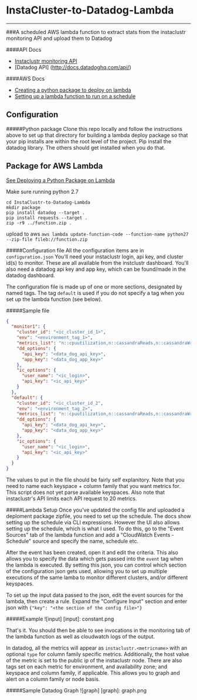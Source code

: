 # InstaCluster-to-Datadog-Lambda 
---
###A scheduled AWS lambda function to extract stats from the instaclustr monitoring API and upload them to Datadog


####API Docs
* [Instaclustr monitoring API](https://support.instaclustr.com/hc/en-us/articles/209695488-Monitoring-API)
* [Datadog API] (http://docs.datadoghq.com/api/)

####AWS Docs
* [Creating a python package to deploy on lambda](https://docs.aws.amazon.com/lambda/latest/dg/lambda-python-how-to-create-deployment-package.html)
* [Setting up a lambda function to run on a schedule](https://docs.aws.amazon.com/lambda/latest/dg/tutorial-scheduled-events-schedule-expressions.html)


## Configuration
#####Python package
Clone this repo locally and follow the instructions above to set up that directory for building a lambda deploy package so that your pip installs are within the root level of the project.  Pip install the datadog library.  The others should get installed when you do that.

## Package for AWS Lambda

[See Deploying a Python Package on Lambda](https://docs.aws.amazon.com/lambda/latest/dg/lambda-python-how-to-create-deployment-package.html)

Make sure running python 2.7

```
cd InstaClustr-to-Datadog-Lambda
mkdir package
pip install datadog --target .
pip install requests --target .	
zip -r9 ../function.zip .
```

upload to aws
`aws lambda update-function-code --function-name python27 --zip-file fileb://function.zip`

#####Configuration file
All the configuration items are in `configuration.json` You'll need your instaclustr login, api key, and cluster id(s) to monitor.  These are all available from the instclustr dashboard.  You'll also need a datadog api key and app key, which can be found/made in the datadog dashboard.

The configuration file is made up of one or more sections, designated by named tags.  The tag `default` is used if you do not specify a tag when you set up the lambda function (see below).

#####Sample file
```json
{
  "monitor1": {
    "cluster_id": "<ic_cluster_id_1>",
    "env": "<environment_tag_1>",
    "metrics_list": "n::cpuutilization,n::cassandraReads,n::cassandraWrites,n::nodeStatus,cf::<keyspace_1>::<columnfamily_1>::readlatency,cf::<keyspace_1>::<columnfamily_1>::writelatency,cf::<keyspace_1>::<columnfamily_2>::readlatency,cf::<keyspace_1>::<columnfamily_2>::writelatency",
    "dd_options": {
      "api_key": "<data_dog_api_key>",
      "app_key": "<data_dog_app_key>"
    },
    "ic_options": {
      "user_name": "<ic_login>",
      "api_key": "<ic_api_key>"
    }
  },
  "default": {
    "cluster_id": "<ic_cluster_id_2",
    "env": "<environment_tag_2>",
    "metrics_list": "n::cpuutilization,n::cassandraReads,n::cassandraWrites,n::nodeStatus,cf::<keyspace_2>::<columnfamily_1>::readlatency,cf::<keyspace_2>::<columnfamily_1>::writelatency,cf::<keyspace_2>::<columnfamily_2>::readlatency,cf::<keyspace_2::columnfamily_2>::writelatency",
    "dd_options": {
      "api_key": "<data_dog_api_key>",
      "app_key": "<data_dog_app_key>"
    },
    "ic_options": {
      "user_name": "<ic_login>",
      "api_key": "<ic_api_key>"
    }
  }
}
```

The values to put in the file should be fairly self explanitory.  Note that you need to name each keyspace + column family that you want metrics for.  This script does not yet parse available keyspaces.  Also note that instaclustr's API limits each API request to 20 metrics.

#####Lambda Setup
Once you've updated the config file and uploaded a deploment package zipfile, you need to set up the schedule.  The docs show setting up the schedule  via CLI expressions.  However the UI also allows setting up the schedule, which is what I used.  To do this, go to the "Event Sources" tab of the lambda function and add a "CloudWatch Events - Schedule" source and specify the name, schedule etc.

After the event has been created, open it and edit the criteria.  This also allows you to specify the data which gets passed into the `event` tag when the lambda is executed.  By setting this json, you can control which section of the configuration json gets used, allowing you to set up multiple executions of the same lamba to monitor different clusters, and/or different keyspaces.

To set up the input data passed to the json, edit the event sources for the lambda, then create a rule.  Expand the "Configure Input" section and enter json with `{"key": "<the section of the config file>"}`


#####Example
![input]
[input]: constant.png

That's it.  You should then be able to see invocations in the monitoring tab of the lambda function as well as cloudwatch logs of the output.

In datadog, all the metrics will appear as `instaclustr.<metricname>` with an optional `type` for column family specific metrics.  Additionally, the host value of the metric is set to the public ip of the instaclustr node.  There are also tags set on each metric for environment, and availability zone; and keyspace and column family, if applicable.  This allows you to graph and alert on a column family or node basis.

#####Sample Datadog Graph
![graph]
[graph]: graph.png
